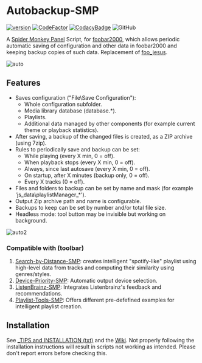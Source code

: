 # Autobackup-SMP
[![version][version_badge]][changelog]
[![CodeFactor][codefactor_badge]](https://www.codefactor.io/repository/github/regorxxx/Autobackup-SMP/overview/main)
[![CodacyBadge][codacy_badge]](https://www.codacy.com/gh/regorxxx/Autobackup-SMP/dashboard?utm_source=github.com&amp;utm_medium=referral&amp;utm_content=regorxxx/Autobackup-SMP&amp;utm_campaign=Badge_Grade)
![GitHub](https://img.shields.io/github/license/regorxxx/Autobackup-SMP)

A [Spider Monkey Panel](https://theqwertiest.github.io/foo_spider_monkey_panel) Script, for [foobar2000](https://www.foobar2000.org), which allows periodic automatic saving of configuration and other data in foobar2000 and keeping backup copies of such data. Replacement of [foo_jesus](https://www.foobar2000.org/components/view/foo_jesus).

![auto](https://github.com/regorxxx/Autobackup-SMP/assets/83307074/866db10b-2250-4559-be9d-b15b7dbda10f)

## Features
* Saves configuration ("File\Save Configuration"):
  * Whole configuration subfolder.
  * Media library database (database.*).
  * Playlists.
  * Additional data managed by other components (for example current theme or playback statistics).
* After saving, a backup of the changed files is created, as a ZIP archive (using 7zip).
* Rules to periodically save and backup can be set:
  * While playing (every X min, 0 = off).
  * When playback stops (every X min, 0 = off).
  * Always, since last autosave (every X min, 0 = off).
  * On startup, after X minutes (backup only, 0 = off).
  * Every X tracks (0 = off).
* Files and folders to backup can be set by name and mask (for example 'js_data\\playlistManager_*').
* Output Zip archive path and name is configurable.
* Backups to keep can be set by number and/or total file size.
* Headless mode: tool button may be invisible but working on background.

![auto2](https://github.com/regorxxx/Autobackup-SMP/assets/83307074/8b5e85e2-7f91-4b30-bf34-5f9764c97f4c)

### Compatible with (toolbar)
 1. [Search-by-Distance-SMP](https://github.com/regorxxx/Search-by-Distance-SMP): creates intelligent "spotify-like" playlist using high-level data from tracks and computing their similarity using genres/styles.
 2. [Device-Priority-SMP](https://github.com/regorxxx/Device-Priority-SMP): Automatic output device selection.
 3. [ListenBrainz-SMP](https://github.com/regorxxx/ListenBrainz-SMP): Integrates Listenbrainz's feedback and recommendations.
 4. [Playlist-Tools-SMP](https://github.com/regorxxx/Playlist-Tools-SMP): Offers different pre-defefined examples for intelligent playlist creation.

## Installation
See [_TIPS and INSTALLATION (txt)](https://github.com/regorxxx/Autobackup-SMP/blob/main/_TIPS%20and%20INSTALLATION.txt) and the [Wiki](https://github.com/regorxxx/Autobackup-SMP/wiki/Installation).
Not properly following the installation instructions will result in scripts not working as intended. Please don't report errors before checking this.

[changelog]: CHANGELOG.md
[version_badge]: https://img.shields.io/github/release/regorxxx/Autobackup-SMP.svg
[codacy_badge]: https://api.codacy.com/project/badge/Grade/e04be28637dd40d99fae7bd92f740677
[codefactor_badge]: https://www.codefactor.io/repository/github/regorxxx/Autobackup-SMP/badge/main
